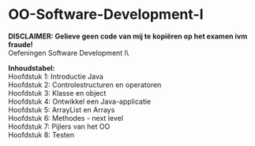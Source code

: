# OO-Software-Development-I
<strong>DISCLAIMER: Gelieve geen code van mij te kopiëren op het examen ivm fraude!</strong>\
Oefeningen Software Development I\

<strong>Inhoudstabel:</strong>\
Hoofdstuk 1: Introductie Java\
Hoofdstuk 2: Controlestructuren en operatoren\
Hoofdstuk 3: Klasse en object\
Hoofdstuk 4: Ontwikkel een Java-applicatie\
Hoofdstuk 5: ArrayList en Arrays\
Hoofdstuk 6: Methodes - next level\
Hoofdstuk 7: Pijlers van het OO\
Hoofdstuk 8: Testen
